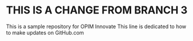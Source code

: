 # THIS IS A CHANGE FROM BRANCH 3
This is a sample repository for OPIM Innovate
This line is dedicated to how to make updates on GitHub.com
